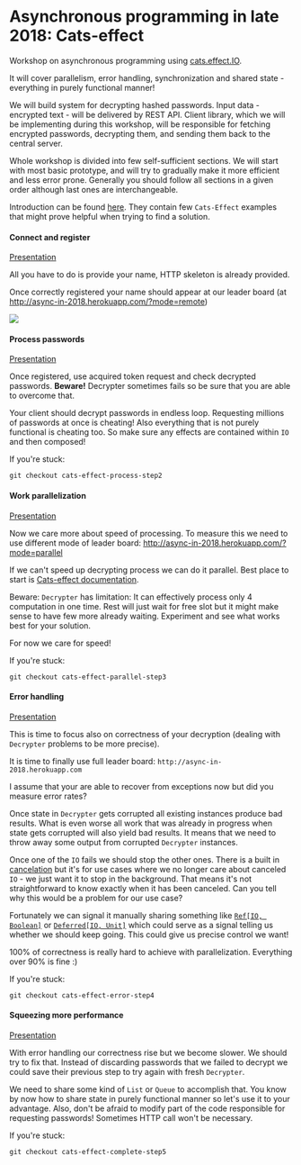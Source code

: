 Asynchronous programming in late 2018: Cats-effect
=============

Workshop on asynchronous programming using [cats.effect.IO](https://github.com/typelevel/cats-effect).

It will cover parallelism, error handling, synchronization and shared state - everything in purely functional manner!

We will build system for decrypting hashed passwords. Input data - encrypted text - will be delivered by REST API.
Client library, which we will be implementing during this workshop, will be responsible for fetching encrypted passwords, decrypting them, and sending them back to the central server.


Whole workshop is divided into few self-sufficient sections. We will start with most basic prototype, and will try to gradually make it more efficient and less error prone.
Generally you should follow all sections in a given order although last ones are interchangeable.

Introduction can be found [here](https://slides.com/avasil/asynchronous-programming-in-late-2018-cats-effect/fullscreen#/).
They contain few `Cats-Effect` examples that might prove helpful when trying to find a solution.

#### Connect and register 
[Presentation](https://slides.com/avasil/asynchronous-programming-in-late-2018-cats-effect/fullscreen#/5)

All you have to do is provide your name, HTTP skeleton is already provided.

Once correctly registered your name should appear at our leader board (at http://async-in-2018.herokuapp.com/?mode=remote)

![](leaderboard.png)

#### Process passwords
[Presentation](https://slides.com/avasil/asynchronous-programming-in-late-2018-cats-effect/fullscreen#/6)

Once registered, use acquired token request and check decrypted passwords. **Beware!** Decrypter sometimes fails so be sure that you are able to overcome that.

Your client should decrypt passwords in endless loop. Requesting millions of passwords at once is cheating! Also everything
that is not purely functional is cheating too. So make sure any effects are contained within `IO` and then composed!

If you're stuck:
```
git checkout cats-effect-process-step2
```

#### Work parallelization
[Presentation](https://slides.com/avasil/asynchronous-programming-in-late-2018-cats-effect/fullscreen#/7)

Now we care more about speed of processing. To measure this we need to use different mode of leader board: http://async-in-2018.herokuapp.com/?mode=parallel

If we can't speed up decrypting process we can do it parallel. 
Best place to start is [Cats-effect documentation](https://typelevel.org/cats-effect/datatypes/io.html#parallelism).

Beware: `Decrypter` has limitation: It can effectively process only 4 computation in one time. 
Rest will just wait for free slot but it might make sense to have few more already waiting. Experiment and see what works
best for your solution.

For now we care for speed!

If you're stuck:
```
git checkout cats-effect-parallel-step3
```

#### Error handling
[Presentation](https://slides.com/avasil/asynchronous-programming-in-late-2018-cats-effect/fullscreen#/8)

This is time to focus also on correctness of your decryption (dealing with `Decrypter` problems to be more precise).

It is time to finally use full leader board: `http://async-in-2018.herokuapp.com`

I assume that your are able to recover from exceptions now but did you measure error rates?

Once state in `Decrypter` gets corrupted all existing instances produce bad results. 
What is even worse all work that was already in progress when state gets corrupted will also yield bad results.
It means that we need to throw away some output from corrupted `Decrypter` instances. 

Once one of the `IO` fails we should stop the other ones. 
There is a built in [cancelation](https://typelevel.org/cats-effect/datatypes/io.html#concurrency-and-cancellation) 
but it's for use cases where we no longer care about canceled `IO` - we just want it to stop in the background. That 
means it's not straightforward to know exactly when it has been canceled. 
Can you tell why this would be a problem for our use case? 

Fortunately we can signal it manually sharing something like 
[`Ref[IO, Boolean]`](https://typelevel.org/cats-effect/concurrency/ref.html) or 
[`Deferred[IO, Unit]`](https://typelevel.org/cats-effect/concurrency/deferred.html)
which could serve as a signal telling us whether we should keep going. This could give us precise control we want!
 
100% of correctness is really hard to achieve with parallelization. Everything over 90% is fine :)

If you're stuck:
```
git checkout cats-effect-error-step4
```

#### Squeezing more performance
[Presentation](https://slides.com/avasil/asynchronous-programming-in-late-2018-cats-effect/fullscreen#/9)

With error handling our correctness rise but we become slower. We should try to fix that.
Instead of discarding passwords that we failed to decrypt we could save their previous step 
to try again with fresh `Decrypter`. 

We need to share some kind of `List` or `Queue` to accomplish that. You know by now how to share state in 
purely functional manner so let's use it to your advantage.
Also, don't be afraid to modify part of the code responsible for requesting passwords! 
Sometimes HTTP call won't be necessary.

If you're stuck:
```
git checkout cats-effect-complete-step5
```
